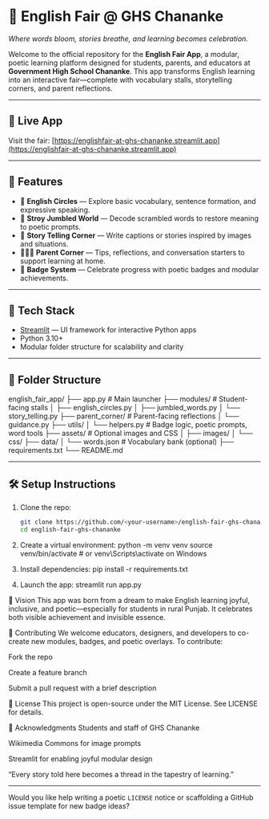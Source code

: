 # 🌟 English Fair @ GHS Chananke

_Where words bloom, stories breathe, and learning becomes celebration._

Welcome to the official repository for the **English Fair App**, a modular, poetic learning platform designed for students, parents, and educators at **Government High School Chananke**. This app transforms English learning into an interactive fair—complete with vocabulary stalls, storytelling corners, and parent reflections.

---

## 🚀 Live App

Visit the fair: [https://englishfair-at-ghs-chananke.streamlit.app](https://englishfair-at-ghs-chananke.streamlit.app)

---

## 🎪 Features

- 🔵 **English Circles** — Explore basic vocabulary, sentence formation, and expressive speaking.
- 🧩 **Stroy Jumbled World** — Decode scrambled words to restore meaning to poetic prompts.
- 📖 **Story Telling Corner** — Write captions or stories inspired by images and situations.
- 👨‍👩‍👧 **Parent Corner** — Tips, reflections, and conversation starters to support learning at home.
- 🏅 **Badge System** — Celebrate progress with poetic badges and modular achievements.

---

## 🧰 Tech Stack

- [Streamlit](https://streamlit.io/) — UI framework for interactive Python apps
- Python 3.10+
- Modular folder structure for scalability and clarity

---

## 📁 Folder Structure

english_fair_app/ ├── app.py # Main launcher ├── modules/ # Student-facing stalls │ ├── english_circles.py │ ├── jumbled_words.py │ └── story_telling.py ├── parent_corner/ # Parent-facing reflections │ └── guidance.py ├── utils/ │ └── helpers.py # Badge logic, poetic prompts, word tools ├── assets/ # Optional images and CSS │ ├── images/ │ └── css/ ├── data/ │ └── words.json # Vocabulary bank (optional) ├── requirements.txt └── README.md


---

## 🛠️ Setup Instructions

1. Clone the repo:
   ```bash
   git clone https://github.com/<your-username>/english-fair-ghs-chananke.git
   cd english-fair-ghs-chananke

2. Create a virtual environment:
 python -m venv venv
 source venv/bin/activate  # or venv\Scripts\activate on Windows

3. Install dependencies:
    pip install -r requirements.txt


4. Launch the app:
    streamlit run app.py

🌱 Vision
This app was born from a dream to make English learning joyful, inclusive, and poetic—especially for students in rural Punjab. It celebrates both visible achievement and invisible essence.

🤝 Contributing
We welcome educators, designers, and developers to co-create new modules, badges, and poetic overlays. To contribute:

Fork the repo

Create a feature branch

Submit a pull request with a brief description

📜 License
This project is open-source under the MIT License. See LICENSE for details.

🙏 Acknowledgments
Students and staff of GHS Chananke

Wikimedia Commons for image prompts

Streamlit for enabling joyful modular design

“Every story told here becomes a thread in the tapestry of learning.”

---

Would you like help writing a poetic `LICENSE` notice or scaffolding a GitHub issue template for new badge ideas?